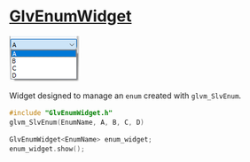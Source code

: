 # [GlvEnumWidget](/src/src_glove_add/GlvEnumWidget.h)

![sample009-1](../images/widgets/GlvEnumWidget.png)

Widget designed to manage an <code>enum</code> created with <code>glvm_SlvEnum</code>.

```cpp
#include "GlvEnumWidget.h"
glvm_SlvEnum(EnumName, A, B, C, D)
```

```cpp
GlvEnumWidget<EnumName> enum_widget;
enum_widget.show();
```
